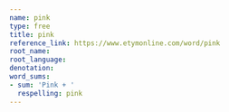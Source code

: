 ```yaml
---
name: pink
type: free
title: pink
reference_link: https://www.etymonline.com/word/pink
root_name: 
root_language: 
denotation: 
word_sums:
- sum: 'Pink + '
  respelling: pink
---
```

